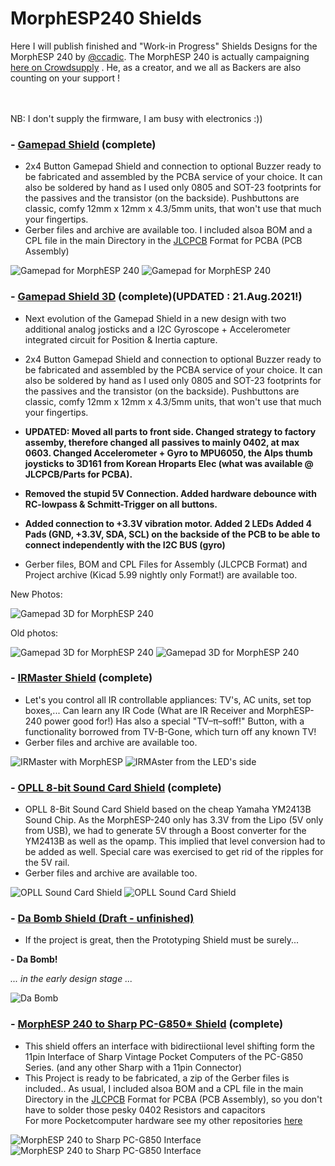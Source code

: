 # MorphESP240 Shields
Here I will publish finished and "Work-in Progress" Shields Designs for the MorphESP 240 by [@ccadic](https://github.com/ccadic).
The MorphESP 240 is actually campaigning [here on Crowdsupply](https://www.crowdsupply.com/morpheans/morphesp-240) . He, as a creator, and we all as Backers are also counting on your support !

<br><br>
NB: I don't supply the firmware, I am busy with electronics :))



### - [Gamepad Shield](https://github.com/hwreverse/MorphESP240_Shields/tree/main/mesp240_gamepadshield) (complete)

- 2x4 Button Gamepad Shield and connection to optional Buzzer ready to be fabricated and assembled by the PCBA service of your choice. It can also be soldered by hand as I used only 0805 and SOT-23 footprints for the passives and the transistor (on the backside).  Pushbuttons are classic, comfy 12mm x 12mm x 4.3/5mm units, that won't use that much your fingertips. 
- Gerber files and archive are available too. I included alsoa BOM and a CPL file in the main Directory in the [JLCPCB](https://jlcpcb.com/) Format for PCBA (PCB Assembly)

![Gamepad for MorphESP 240](img/gamepad_small.jpg)
![Gamepad for MorphESP 240](img/gamepadfull_small.png)

### - [Gamepad Shield 3D](https://github.com/hwreverse/MorphESP240_Shields/tree/main/mesp240_3Dpad) (complete)(UPDATED : 21.Aug.2021!)

- Next evolution of the Gamepad Shield in a new design with two additional analog josticks and a I2C Gyroscope + Accelerometer integrated circuit for Position & Inertia capture. 
- 2x4 Button Gamepad Shield and connection to optional Buzzer ready to be fabricated and assembled by the PCBA service of your choice. It can also be soldered by hand as I used only 0805 and SOT-23 footprints for the passives and the transistor (on the backside).  Pushbuttons are classic, comfy 12mm x 12mm x 4.3/5mm units, that won't use that much your fingertips. 
 
- <b>UPDATED: Moved all parts to front side. Changed strategy to factory assemby, therefore changed all passives to mainly 0402, at max 0603. Changed Accelerometer + Gyro to MPU6050, the Alps thumb joysticks to 3D161 from Korean Hroparts Elec (what was available @ JLCPCB/Parts for PCBA). 
- Removed the stupid 5V Connection. Added hardware debounce with RC-lowpass & Schmitt-Trigger on all buttons. 
- Added connection to +3.3V vibration motor. Added 2 LEDs Added 4 Pads (GND, +3.3V, SDA, SCL) on the backside of the PCB to be able to connect independently with the I2C BUS (gyro)</b>
- Gerber files, BOM and CPL Files for Assembly (JLCPCB Format) and Project archive (Kicad 5.99 nightly only Format!) are available too. 

New Photos:

![Gamepad 3D for MorphESP 240](img/mesp240_3DpadR2_small.png)

Old photos:

![Gamepad 3D for MorphESP 240](img/mesp240_3Dpad_small.png)
![Gamepad 3D for MorphESP 240](img/mesp240_3Dpad_composite_small.png)



### - [IRMaster Shield](https://github.com/hwreverse/MorphESP240_Shields/tree/main/mesp240_irmaster) (complete)

- Let's you control all IR controllable appliances: TV's, AC units, set top boxes,... Can learn any IR Code (What are IR Receiver and MorphESP-240 power good for!) 
Has also a special "TV–π–soff!" Button, with a functionality borrowed from TV-B-Gone, which turn off any known TV!
- Gerber files and archive are available too. 

![IRMaster with MorphESP](img/irmaster1.png)
![IRMAster from the LED's side](img/irmaster2.png)

### - [OPLL 8-bit Sound Card Shield](https://github.com/hwreverse/MorphESP240_Shields/tree/main/mesp240_opll) (complete)

- OPLL 8-Bit Sound Card Shield based on the cheap Yamaha YM2413B Sound Chip. As the MorphESP-240 only has 3.3V from the Lipo (5V only from USB), we had to generate 5V through a Boost converter for the YM2413B as well as the opamp. This implied that level conversion had to be added as well. Special care was exercised to get rid of the ripples for the 5V rail.
- Gerber files and archive are available too. 

![OPLL Sound Card Shield](img/mesp240_opll_small_one.jpg)
![OPLL Sound Card Shield](img/mesp240_opll_small_two.jpg)

### - [Da Bomb Shield (Draft - unfinished)](https://github.com/hwreverse/MorphESP240_Shields/tree/main/da_bomb_breadboard)

- If the project is great, then the Prototyping Shield must be surely...

**- Da Bomb!**

*... in the early design stage ...*

![Da Bomb](img/dabomb_small.jpg)

### - [MorphESP 240 to Sharp PC-G850* Shield](https://github.com/hwreverse/MorphESP240_Shields/tree/main/morphesp240_g850_interface) (complete)

- This shield offers an interface with bidirectiional level shifting form the 11pin Interface of Sharp Vintage Pocket Computers of the PC-G850 Series. (and any other Sharp with a 11pin Connector)<br>
- This Project is ready to be fabricated, a zip of the Gerber files is included.. As usual, I included alsoa BOM and a CPL file in the main Directory in the [JLCPCB](https://jlcpcb.com/) Format for PCBA (PCB Assembly), so you don't have to solder those pesky 0402 Resistors and capacitors 
<br>For more Pocketcomputer hardware see my other repositories [here](https://hwreverse.github.io/)

![MorphESP 240 to Sharp PC-G850 Interface](img/mesp_850_small.jpg)
![MorphESP 240 to Sharp PC-G850 Interface](img/full_small.jpg)
